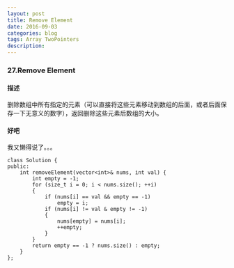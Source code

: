 ```yaml
---
layout: post
title: Remove Element
date: 2016-09-03
categories: blog
tags: Array TwoPointers
description:
---
```


### 27.Remove Element

#### 描述

删除数组中所有指定的元素（可以直接将这些元素移动到数组的后面，或者后面保存一下无意义的数字），返回删除这些元素后数组的大小。

#### 好吧

我又懒得说了。。。

    class Solution {
    public:
        int removeElement(vector<int>& nums, int val) {
            int empty = -1;
            for (size_t i = 0; i < nums.size(); ++i)
            {
                if (nums[i] == val && empty == -1)
                    empty = i;
                if (nums[i] != val & empty != -1)
                {
                    nums[empty] = nums[i];
                    ++empty;
                }
            }
            return empty == -1 ? nums.size() : empty;
        }
    };

